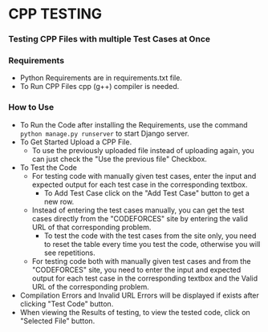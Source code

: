 # CPP TESTING

### Testing CPP Files with multiple Test Cases at Once

### Requirements
* Python Requirements are in requirements.txt file.
* To Run CPP Files cpp (g++) compiler is needed.

### How to Use
* To Run the Code after installing the Requirements, use the command `python manage.py runserver` to start Django server.
* To Get Started Upload a CPP File.
    * To use the previously uploaded file instead of uploading again, you can just check the "Use the previous file" Checkbox.
* To Test the Code
    * For testing code with manually given test cases, enter the input and expected output for each test case in the corresponding textbox.
        * To Add Test Case click on the "Add Test Case" button to get a new row.
    * Instead of entering the test cases manually, you can get the test cases directly from the "CODEFORCES" site by entering the valid URL of that corresponding problem.
        * To test the code with the test cases from the site only, you need to reset the table every time you test the code, otherwise you will see repetitions.
    * For testing code both with manually given test cases and from the "CODEFORCES" site, you need to enter the input and expected output for each test case in the corresponding textbox and the Valid URL of the corresponding problem.
* Compilation Errors and Invalid URL Errors will be displayed if exists after clicking "Test Code" button.
* When viewing the Results of testing, to view the tested code, click on "Selected File" button.